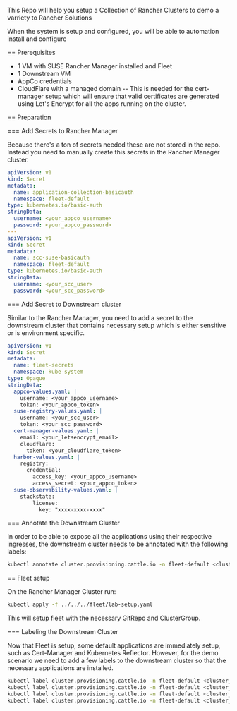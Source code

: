This Repo will help you setup a Collection of Rancher Clusters to demo a varriety to Rancher Solutions

When the system is setup and configured, you will be able to automation install and configure 

== Prerequisites

- 1 VM with SUSE Rancher Manager installed and Fleet
- 1 Downstream VM
- AppCo credentials
- CloudFlare with a managed domain
  -- This is needed for the cert-manager setup which will ensure that valid certificates are generated using Let's Encrypt for all the apps running on the cluster.

== Preparation

=== Add Secrets to Rancher Manager

Because there's a ton of secrets needed these are not stored in the repo. Instead you need to manually create this secrets in the Rancher Manager cluster.

```yaml
apiVersion: v1
kind: Secret
metadata:
  name: application-collection-basicauth
  namespace: fleet-default
type: kubernetes.io/basic-auth
stringData:
  username: <your_appco_username>
  password: <your_appco_password>
---
apiVersion: v1
kind: Secret
metadata:
  name: scc-suse-basicauth
  namespace: fleet-default
type: kubernetes.io/basic-auth
stringData:
  username: <your_scc_user>
  password: <your_scc_password>
```

=== Add Secret to Downstream cluster

Similar to the Rancher Manager, you need to add a secret to the downstream cluster that contains necessary setup which is either sensitive or is environment specific.

```yaml
apiVersion: v1
kind: Secret
metadata:
  name: fleet-secrets
  namespace: kube-system
type: Opaque
stringData:
  appco-values.yaml: |
    username: <your_appco_username>
    token: <your_appco_token>
  suse-registry-values.yaml: |
    username: <your_scc_user>
    token: <your_scc_password>
  cert-manager-values.yaml: |
    email: <your_letsencrypt_email>
    cloudflare:
      token: <your_cloudflare_token>
  harbor-values.yaml: |
    registry:
      credential:
        access_key: <your_appco_username>
        access_secret: <your_appco_token>
  suse-observability-values.yaml: |
    stackstate: 
        license: 
          key: "xxxx-xxxx-xxxx"
```

=== Annotate the Downstream Cluster

In order to be able to expose all the applications using their respective ingresses, the downstream cluster needs to be annotated with the following labels:

```bash
kubectl annotate cluster.provisioning.cattle.io -n fleet-default <cluster_name> "hosted-domain=<your_domain>"
```

== Fleet setup

On the Rancher Manager Cluster run:
```bash
kubectl apply -f ../../../fleet/lab-setup.yaml
```

This will setup fleet with the necessary GitRepo and ClusterGroup.

=== Labeling the Downstream Cluster

Now that Fleet is setup, some default applications are immediately setup, such as Cert-Manager and Kubernetes Reflector. However, for the demo scenario we need to add a few labels to the downstream cluster so that the necessary applications are installed.

```bash
kubectl label cluster.provisioning.cattle.io -n fleet-default <cluster_name> needs-storage=true
kubectl label cluster.provisioning.cattle.io -n fleet-default <cluster_name> needs-security=true
kubectl label cluster.provisioning.cattle.io -n fleet-default <cluster_name> needs-private-registry=true
kubectl label cluster.provisioning.cattle.io -n fleet-default <cluster_name> demo=susecon-2025/appco
```
